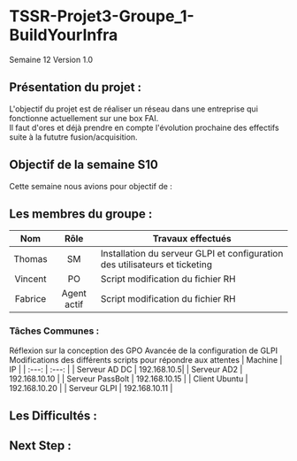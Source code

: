 
# TSSR-Projet3-Groupe_1-BuildYourInfra
Semaine 12
Version 1.0


## Présentation du projet :
L'objectif du projet est de réaliser un réseau dans une entreprise qui fonctionne actuellement sur une box FAI.  
Il faut d'ores et déjà prendre en compte l'évolution prochaine des effectifs suite à la fututre fusion/acquisition.

## Objectif de la semaine S10  
Cette semaine nous avions pour objectif de :   



## Les membres du groupe :

|Nom|Rôle|Travaux effectués|
| :---: | :---: | --- |
|Thomas | SM | Installation du serveur GLPI et configuration des utilisateurs et ticketing |
|Vincent | PO | Script modification du fichier RH |
|Fabrice | Agent actif |Script modification du fichier RH |


### Tâches Communes : 
Réflexion sur la conception des GPO
Avancée de la configuration de GLPI
Modifications des différents scripts pour répondre aux attentes
| Machine | IP |
|  :---: | :---: |
| Serveur AD DC | 192.168.10.5|
| Serveur AD2  | 192.168.10.10 |
| Serveur PassBolt | 192.168.10.15 |
| Client Ubuntu  | 192.168.10.20 |
| Serveur GLPI  | 192.168.10.11 |

## Les Difficultés :


## Next Step : 
